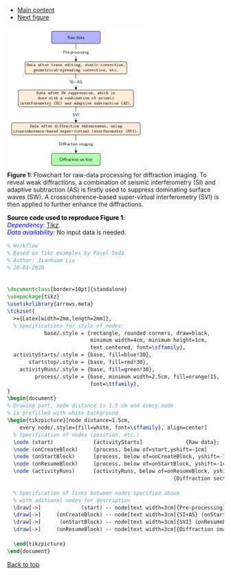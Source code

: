- [Main content](ch3_main.md)
- [Next figure](ch3_fig02.md)

![Figure 01](Figs/ch3_fig01.png).    
**Figure 1:** Flowchart for raw-data processing for diffraction imaging. To reveal weak diffractions, a combination of seismic interferometry (SI) and adaptive subtraction (AS) is firstly used to suppress dominating surface waves (SW). A crosscoherence-based super-virtual interferometry (SVI) is then applied to further enhance the diffractions.

<span style="color:black"> **Source code used to reproduce Figure 1**: </span> <br>
<span style="color:blue"> *Dependency:* </span> [Tikz](https://www.overleaf.com/learn/latex/TikZ_package). <br>
<span style="color:blue"> *Data availability:* </span> No input data is needed.

```tex
% Workflow
% Based on Tikz examples by Pavel Seda
% Author: Jianhuan Liu
% 20-01-2020


\documentclass[border=10pt]{standalone}
\usepackage{tikz}
\usetikzlibrary{arrows.meta}
\tikzset{
  >={Latex[width=2mm,length=2mm]},
  % Specifications for style of nodes:
            base/.style = {rectangle, rounded corners, draw=black,
                           minimum width=4cm, minimum height=1cm,
                           text centered, font=\sffamily},
  activityStarts/.style = {base, fill=blue!30},
       startstop/.style = {base, fill=red!30},
    activityRuns/.style = {base, fill=green!30},
         process/.style = {base, minimum width=2.5cm, fill=orange!15,
                           font=\ttfamily},
}
\begin{document}    
% Drawing part, node distance is 1.5 cm and every node
% is prefilled with white background
\begin{tikzpicture}[node distance=1.5cm,
    every node/.style={fill=white, font=\sffamily}, align=center]
  % Specification of nodes (position, etc.)
  \node (start)             [activityStarts]              {Raw data};
  \node (onCreateBlock)     [process, below of=start,yshift=-1cm]          {Data after trace editing, static correction, \\ geometrical-spreading correction, etc.};
  \node (onStartBlock)      [process, below of=onCreateBlock, yshift=-1cm]   {Data after SW suppression,  which is \\ done with a conbination of  seismic \\ interferometry (SI) and adaptive subtraction (AS).};
  \node (onResumeBlock)     [process, below of=onStartBlock, yshift=-1cm]   {Data after diffraction enhencement, using \\ crosscoherence-based super-virtual interferometry (SVI).};
  \node (activityRuns)      [activityRuns, below of=onResumeBlock, yshift=-1cm]
                                                      {Diffraction section};
    
  % Specification of lines between nodes specified above
  % with aditional nodes for description 
  \draw[->]             (start) -- node[text width=3cm]{Pre-processing} (onCreateBlock);
  \draw[->]     (onCreateBlock) -- node[text width=3cm]{SI+AS} (onStartBlock);
  \draw[->]      (onStartBlock) -- node[text width=3cm]{SVI} (onResumeBlock);
  \draw[->]     (onResumeBlock) -- node[text width=3cm]{Diffraction imaging} (activityRuns);
  
  \end{tikzpicture}
\end{document}

```

<a href="#top">Back to top</a>
